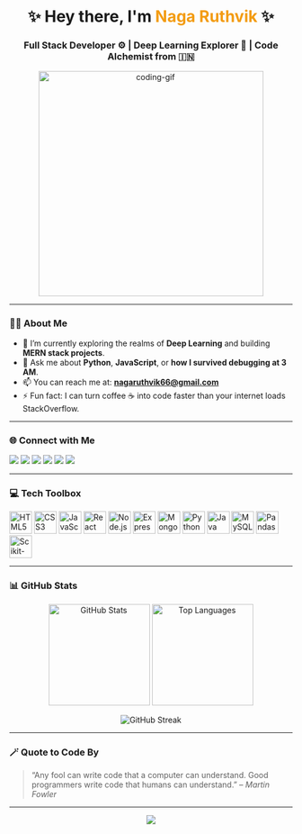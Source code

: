 <h1 align="center">✨ Hey there, I'm <span style="color:#f39c12;">Naga Ruthvik</span> ✨</h1>
<h3 align="center">Full Stack Developer ⚙️ | Deep Learning Explorer 🧠 | Code Alchemist from 🇮🇳</h3>

<p align="center">
  <img src="https://media.giphy.com/media/qgQUggAC3Pfv687qPC/giphy.gif" alt="coding-gif" width="400"/>
</p>

---

### 👨‍💻 About Me
- 🔭 I’m currently exploring the realms of **Deep Learning** and building **MERN stack projects**.
- 💬 Ask me about **Python**, **JavaScript**, or **how I survived debugging at 3 AM**.
- 📫 You can reach me at: **nagaruthvik66@gmail.com**
- ⚡ Fun fact: I can turn coffee ☕ into code faster than your internet loads StackOverflow.

---

### 🌐 Connect with Me
<p align="left">
  <a href="https://stackoverflow.com/users/22133123"><img src="https://img.shields.io/badge/StackOverflow-FE7A16?style=for-the-badge&logo=stackoverflow&logoColor=white"/></a>
  <a href="https://kaggle.com/nagaruthvik"><img src="https://img.shields.io/badge/Kaggle-20BEFF?style=for-the-badge&logo=kaggle&logoColor=white"/></a>
  <a href="https://www.codechef.com/users/nagaruthvik66"><img src="https://img.shields.io/badge/CodeChef-5B4638?style=for-the-badge&logo=codechef&logoColor=white"/></a>
  <a href="https://www.hackerrank.com/nagaruthvik66"><img src="https://img.shields.io/badge/Hackerrank-2EC866?style=for-the-badge&logo=hackerrank&logoColor=white"/></a>
  <a href="https://www.leetcode.com/leetcode"><img src="https://img.shields.io/badge/Leetcode-FFA116?style=for-the-badge&logo=leetcode&logoColor=white"/></a>
  <a href="https://www.hackerearth.com/nagaruthvik66"><img src="https://img.shields.io/badge/HackerEarth-323754?style=for-the-badge&logo=hackerearth&logoColor=white"/></a>
</p>

---

### 💻 Tech Toolbox
<p>
  <img src="https://cdn.jsdelivr.net/gh/devicons/devicon/icons/html5/html5-original.svg" width="40" height="40" alt="HTML5"/>
  <img src="https://cdn.jsdelivr.net/gh/devicons/devicon/icons/css3/css3-original.svg" width="40" height="40" alt="CSS3"/>
  <img src="https://cdn.jsdelivr.net/gh/devicons/devicon/icons/javascript/javascript-original.svg" width="40" height="40" alt="JavaScript"/>
  <img src="https://cdn.jsdelivr.net/gh/devicons/devicon/icons/react/react-original.svg" width="40" height="40" alt="React"/>
  <img src="https://cdn.jsdelivr.net/gh/devicons/devicon/icons/nodejs/nodejs-original.svg" width="40" height="40" alt="Node.js"/>
  <img src="https://cdn.jsdelivr.net/gh/devicons/devicon/icons/express/express-original.svg" width="40" height="40" alt="Express"/>
  <img src="https://cdn.jsdelivr.net/gh/devicons/devicon/icons/mongodb/mongodb-original.svg" width="40" height="40" alt="MongoDB"/>
  <img src="https://cdn.jsdelivr.net/gh/devicons/devicon/icons/python/python-original.svg" width="40" height="40" alt="Python"/>
  <img src="https://cdn.jsdelivr.net/gh/devicons/devicon/icons/java/java-original.svg" width="40" height="40" alt="Java"/>
  <img src="https://cdn.jsdelivr.net/gh/devicons/devicon/icons/mysql/mysql-original.svg" width="40" height="40" alt="MySQL"/>
  <img src="https://cdn.jsdelivr.net/gh/devicons/devicon/icons/pandas/pandas-original.svg" width="40" height="40" alt="Pandas"/>
  <img src="https://upload.wikimedia.org/wikipedia/commons/0/05/Scikit_learn_logo_small.svg" width="40" height="40" alt="Scikit-learn"/>
</p>

---

### 📊 GitHub Stats

<p align="center">
  <img src="https://github-readme-stats.vercel.app/api?username=nagaruthvik&show_icons=true&theme=radical" alt="GitHub Stats" height="180"/>
  <img src="https://github-readme-stats.vercel.app/api/top-langs/?username=nagaruthvik&layout=compact&theme=radical" alt="Top Languages" height="180"/>
</p>

<p align="center">
  <img src="https://github-readme-streak-stats.herokuapp.com/?user=nagaruthvik&theme=radical" alt="GitHub Streak" />
</p>

---

### 🪄 Quote to Code By
> “Any fool can write code that a computer can understand. Good programmers write code that humans can understand.” – *Martin Fowler*

---

<p align="center">
  <img src="https://capsule-render.vercel.app/api?type=waving&color=gradient&height=100&section=footer"/>
</p>

